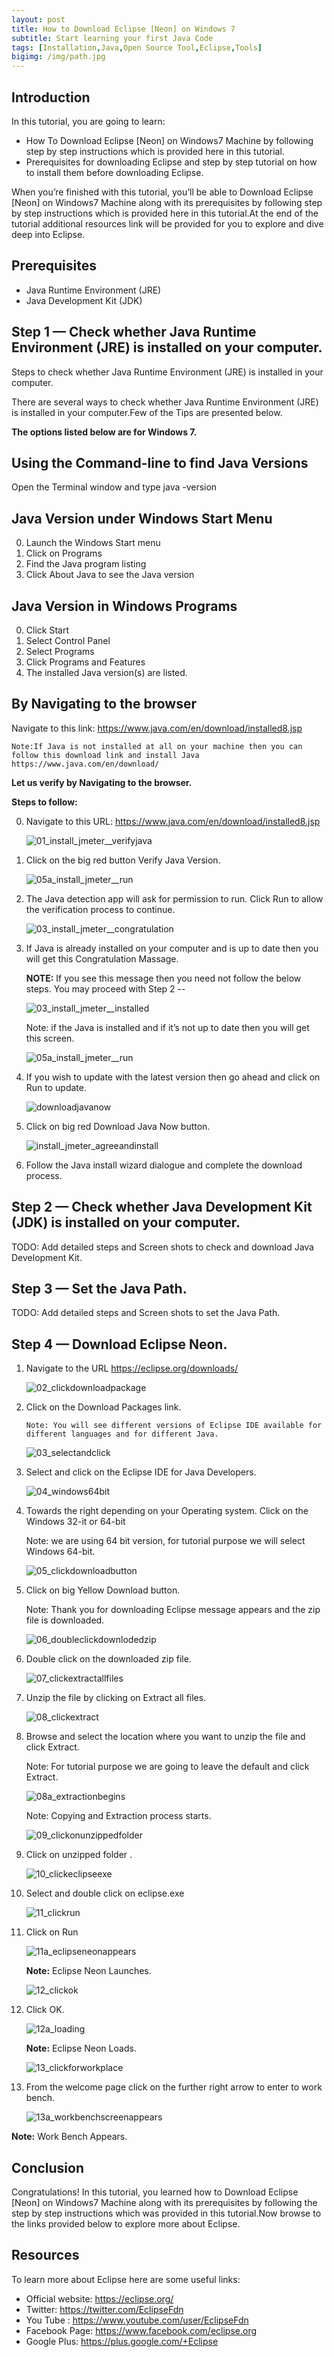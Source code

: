 ```yaml
---
layout: post
title: How to Download Eclipse [Neon] on Windows 7
subtitle: Start learning your first Java Code
tags: [Installation,Java,Open Source Tool,Eclipse,Tools]
bigimg: /img/path.jpg
---
```


## Introduction

In this tutorial, you are going to learn: 

- How To Download Eclipse [Neon] on Windows7 Machine by following step by step instructions which is provided here in this tutorial.
- Prerequisites for downloading Eclipse and step by step tutorial on how to install them before downloading Eclipse.

When you’re finished with this tutorial, you’ll be able to Download Eclipse [Neon] on Windows7 Machine along with its prerequisites by following step by step instructions which is provided here in this tutorial.At the end of the tutorial additional resources link will be provided for you to explore and dive deep into Eclipse.

Prerequisites
---------------------- 
- Java Runtime Environment (JRE)
- Java Development Kit (JDK)

## Step 1 — Check whether Java Runtime Environment (JRE) is installed on your computer.

Steps to check whether Java Runtime Environment (JRE) is installed in your computer.

There are several ways to check whether Java Runtime Environment (JRE) is installed in your computer.Few of the Tips are presented below.

**The options listed below are for Windows 7.**

## Using the Command-line to find Java Versions

  Open the Terminal window and type java -version 

## Java Version under Windows Start Menu

0. Launch the Windows Start menu
0. Click on Programs
0. Find the Java program listing
0. Click About Java to see the Java version

## Java Version in Windows Programs

0. Click Start
0. Select Control Panel
0. Select Programs
0. Click Programs and Features
0. The installed Java version(s) are listed.

## By Navigating to the browser

Navigate to this link: https://www.java.com/en/download/installed8.jsp

```
Note:If Java is not installed at all on your machine then you can follow this download link and install Java  https://www.java.com/en/download/
```

**Let us verify by Navigating to the browser.**

**Steps to follow:**

0. Navigate to this URL: https://www.java.com/en/download/installed8.jsp 
 
   ![01_install_jmeter__verifyjava](https://cloud.githubusercontent.com/assets/10678180/17453542/0f97be1e-5b43-11e6-9a57-59eb2fcda899.png)

0. Click on the big red button Verify Java Version.
 
   ![05a_install_jmeter__run](https://cloud.githubusercontent.com/assets/10678180/17455213/7ccd0060-5b76-11e6-9734-cf761728181d.png)

0. The Java detection app will ask for permission to run. Click Run to allow the verification process to continue.

   ![03_install_jmeter__congratulation](https://cloud.githubusercontent.com/assets/10678180/17454252/6f85781e-5b54-11e6-8300-38295633559f.png)
  
0. If Java is already installed on your computer and is up to date then you will get this Congratulation Massage. 

   **NOTE:** If you see this message then you need not follow the below steps. You may proceed with Step 2 --
 
   ![03_install_jmeter__installed](https://cloud.githubusercontent.com/assets/10678180/17455239/79819816-5b77-11e6-8136-350a55f2129f.png)

    Note: if the Java is installed and if it’s not up to date then you will get this screen.
 
    ![05a_install_jmeter__run](https://cloud.githubusercontent.com/assets/10678180/17455257/d22e45ae-5b77-11e6-8b0b-dc20bdcb3d61.png)
 
 0. If you wish to update with the latest version then go ahead and click on Run to update.
 
    ![downloadjavanow](https://cloud.githubusercontent.com/assets/10678180/17455329/c190ea7e-5b79-11e6-90be-e1a45fc7ec15.png)
 
0. Click on big red Download Java Now button.

    ![install_jmeter_agreeandinstall](https://cloud.githubusercontent.com/assets/10678180/17458061/3cee4c4a-5bcd-11e6-9bcd-1ef90ab39cb6.png)

0. Follow the Java install wizard dialogue and complete the download process.


## Step 2 — Check whether Java Development Kit (JDK) is installed on your computer.

TODO: Add detailed steps and Screen shots to check and download Java Development Kit.

## Step 3 — Set the Java Path.
TODO: Add detailed steps and Screen shots to set the Java Path.

## Step 4 — Download Eclipse Neon.

1. Navigate to the URL  https://eclipse.org/downloads/

   ![02_clickdownloadpackage](https://cloud.githubusercontent.com/assets/10678180/18135656/43e1b6b4-6f68-11e6-98e0-bfc32793756a.png)

2. Click on the Download Packages link.

    
       Note: You will see different versions of Eclipse IDE available for different languages and for different Java.
    

   ![03_selectandclick](https://cloud.githubusercontent.com/assets/10678180/18135657/43e35258-6f68-11e6-8a9a-95b3f7a5121f.png)

3. Select and click on the Eclipse IDE for Java Developers.

   ![04_windows64bit](https://cloud.githubusercontent.com/assets/10678180/18135660/43eb0cbe-6f68-11e6-962d-4c6cf8b6d382.png)

4. Towards the right depending on your Operating system. Click on the Windows 32-it or 64-bit 

    Note: we are using 64 bit version, for tutorial purpose we will select Windows 64-bit.


   ![05_clickdownloadbutton](https://cloud.githubusercontent.com/assets/10678180/18135661/43ec9480-6f68-11e6-8a5c-ed3cfb6ebb1c.png)

5. Click on big Yellow Download button.

    Note: Thank you for downloading Eclipse message appears and the zip file is downloaded.

   ![06_doubleclickdownlodedzip](https://cloud.githubusercontent.com/assets/10678180/18135658/43e72432-6f68-11e6-836d-d90b645a0db2.png)

6. Double click on the downloaded zip file.

   ![07_clickextractallfiles](https://cloud.githubusercontent.com/assets/10678180/18135659/43ea452c-6f68-11e6-86de-c6e6eff379ee.png)

7. Unzip the file by clicking on Extract all files.

   ![08_clickextract](https://cloud.githubusercontent.com/assets/10678180/18135662/43f4c902-6f68-11e6-840f-b397d19ecf92.png)

8. Browse and select the location where you want to unzip the file and click Extract.

    Note: For tutorial purpose we are going to leave the default and click Extract.

   ![08a_extractionbegins](https://cloud.githubusercontent.com/assets/10678180/18135664/43f5d3ba-6f68-11e6-94cc-e7e4daa9d3a0.png)

    Note: Copying and Extraction process starts.
   

   ![09_clickonunzippedfolder](https://cloud.githubusercontent.com/assets/10678180/18135663/43f5acdc-6f68-11e6-9d62-0ae8b5d0059c.png)

9. Click on unzipped folder .

   ![10_clickeclipseexe](https://cloud.githubusercontent.com/assets/10678180/18135667/43ff55d4-6f68-11e6-8844-b86dc2173e53.png)

10. Select and double click on eclipse.exe 

    ![11_clickrun](https://cloud.githubusercontent.com/assets/10678180/18135665/43f8c714-6f68-11e6-925f-b613ab047930.png)

11. Click on Run

    ![11a_eclipseneonappears](https://cloud.githubusercontent.com/assets/10678180/18135666/43fcd2f0-6f68-11e6-9f02-3a90f2f669c8.png)
    
     **Note:** Eclipse Neon Launches.

    ![12_clickok](https://cloud.githubusercontent.com/assets/10678180/18135670/44196488-6f68-11e6-96e0-cbf2709ce22b.png)
    
12. Click OK.

    ![12a_loading](https://cloud.githubusercontent.com/assets/10678180/18135671/441dc7da-6f68-11e6-8968-d0321abb9b4d.png)
    
      **Note:** Eclipse Neon Loads.

    ![13_clickforworkplace](https://cloud.githubusercontent.com/assets/10678180/18135668/4408c0ec-6f68-11e6-8300-047e4bec7393.png)

13. From the welcome page click on the further right arrow to enter to work bench.

    ![13a_workbenchscreenappears](https://cloud.githubusercontent.com/assets/10678180/18135669/4409d234-6f68-11e6-9a57-7711a39f249f.png)

**Note:** Work Bench Appears.

## Conclusion

Congratulations! In this tutorial, you learned how to Download Eclipse [Neon] on Windows7 Machine along with its prerequisites by following the step by step instructions which was provided in this tutorial.Now browse to the links provided below to explore more about Eclipse.

## Resources
To learn more about Eclipse here are some useful links:
- Official website: https://eclipse.org/
- Twitter:  https://twitter.com/EclipseFdn
- You Tube : https://www.youtube.com/user/EclipseFdn
- Facebook Page: https://www.facebook.com/eclipse.org
- Google Plus: https://plus.google.com/+Eclipse
